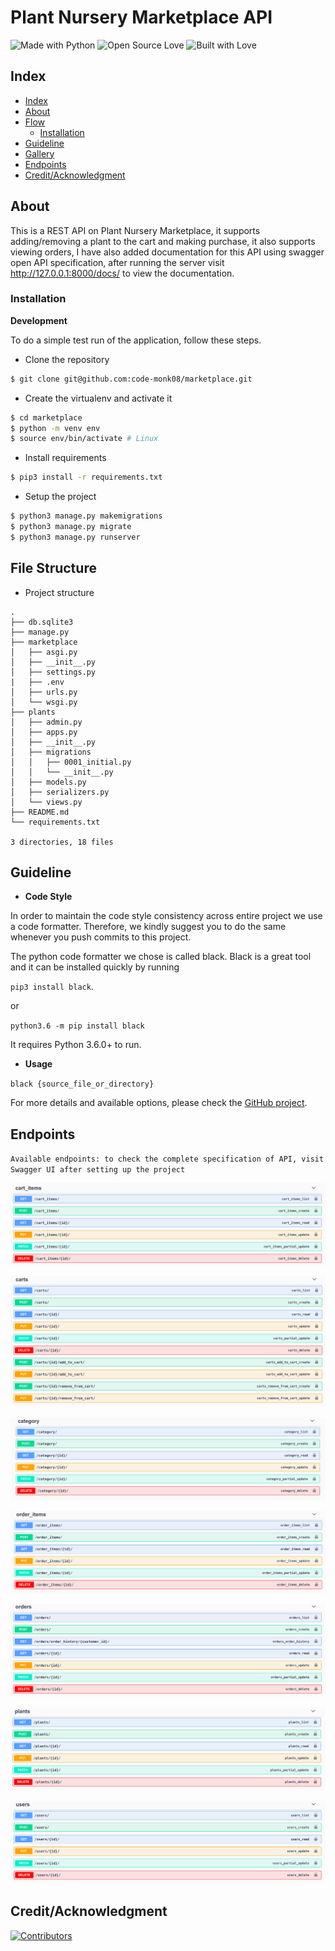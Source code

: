 # Plant Nursery Marketplace API

![Made with Python](https://img.shields.io/badge/Made%20with-Python-blueviolet?style=for-the-badge&images=python)  ![Open Source Love](https://img.shields.io/badge/Open%20Source-%E2%99%A5-red?style=for-the-badge&images=open-source-initiative)  ![Built with Love](https://img.shields.io/badge/Built%20With-%E2%99%A5-critical?style=for-the-badge&images=ko-fi)  


## Index

- [Index](#index)
- [About](#about)
- [Flow](#flow)
  - [Installation](#installation)
- [Guideline](#guideline)
- [Gallery](#gallery)
- [Endpoints](#endpoints)
- [Credit/Acknowledgment](#creditacknowledgment)


## About
This is a REST API on Plant Nursery Marketplace, it supports adding/removing a plant to the cart and making purchase, it also supports viewing orders, I have also added documentation for this API using swagger open API specification, after running the server visit http://127.0.0.1:8000/docs/ to view the documentation.


### Installation

**Development**

To do a simple test run of the application, follow these steps.

- Clone the repository

```bash
$ git clone git@github.com:code-monk08/marketplace.git
```

- Create the virtualenv and activate it

```bash
$ cd marketplace
$ python -m venv env
$ source env/bin/activate # Linux
```

- Install requirements

```bash
$ pip3 install -r requirements.txt
```

- Setup the project

```bash
$ python3 manage.py makemigrations
$ python3 manage.py migrate
$ python3 manage.py runserver
```

## File Structure
- Project structure

```
.
├── db.sqlite3
├── manage.py
├── marketplace
│   ├── asgi.py
│   ├── __init__.py
│   ├── settings.py
|   ├── .env
│   ├── urls.py
│   └── wsgi.py
├── plants
│   ├── admin.py
│   ├── apps.py
│   ├── __init__.py
│   ├── migrations
│   │   ├── 0001_initial.py
│   │   └── __init__.py
│   ├── models.py
│   ├── serializers.py
│   └── views.py
├── README.md
└── requirements.txt

3 directories, 18 files
```

## Guideline

- __Code Style__

In order to maintain the code style consistency across entire project we use a code formatter. Therefore, we kindly suggest you to do the same whenever you push commits to this project. 

The python code formatter we chose is called black. Black is a great tool and it can be installed quickly by running 

`pip3 install black`.  

or

`python3.6 -m pip install black`

It requires Python 3.6.0+ to run.

- __Usage__

`black {source_file_or_directory}`

For more details and available options, please check the [GitHub project](https://github.com/psf/black).

## Endpoints

`Available endpoints: to check the complete specification of API, visit Swagger UI after setting up the project`

<p align="center">
  <img src="./images/1.png">
</p>
<p align="center">
  <img src="./images/2.png">
</p>
<p align="center">
  <img src="./images/3.png">
</p>

<p align="center">
  <img src="./images/4.png">
</p>

<p align="center">
  <img src="./images/5.png">
</p>


<p align="center">
  <img src="./images/6.png">
</p>


<p align="center">
  <img src="./images/7.png">
</p>


## Credit/Acknowledgment

[![Contributors](https://img.shields.io/github/contributors/code-monk08/marketplace?style=for-the-badge)](https://github.com/code-monk08/marketplace/graphs/contributors)